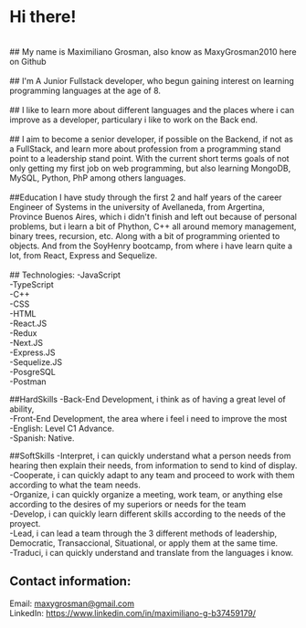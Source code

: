 # Hi there!                                        
<br>
## My name is Maximiliano Grosman, also know as MaxyGrosman2010 here on Github<br>
<br>
## I'm 
A Junior Fullstack developer, who begun gaining interest on learning programming languages at the age of 8.<br>
<br>
## I like to 
learn more about different languages and the places where i can improve as a developer, particulary i like to work on the Back end.<br>
<br>
## I aim to 
become a senior developer, if possible on the Backend, if not as a FullStack, and learn more about profession from a programming stand point to a leadership stand point. With the current short terms goals of not only getting my first job on web programming, but also learning MongoDB, MySQL, Python, PhP among others languages.<br>
<br>
##Education
I have study through the first 2 and half years of the career Engineer of Systems in the university of Avellaneda, from Argertina, Province Buenos Aires, which i didn't finish and left out because of personal problems, but i learn a bit of Phython, C++ all around memory management, binary trees, recursion, etc. Along with a bit of programming oriented to objects. And from the SoyHenry bootcamp, from where i have learn quite a lot, from React, Express and Sequelize.<br>
<br>
## Technologies:
-JavaScript<br>
-TypeScript<br>
-C++<br>
-CSS<br>
-HTML<br>
-React.JS<br>
-Redux<br>
-Next.JS<br>
-Express.JS<br>
-Sequelize.JS<br>
-PosgreSQL<br>
-Postman<br>

##HardSkills
-Back-End Development, i think as of having a great level of ability, <br>
-Front-End Development, the area where i feel i need to improve the most <br>
-English: Level C1 Advance.<br>
-Spanish: Native.<bd>

##SoftSkills
-Interpret, i can quickly understand what a person needs from hearing then explain their needs, from information to send to kind of display.<br>
-Cooperate, i can quickly adapt to any team and proceed to work with them according to what the team needs.<br>
-Organize, i can quickly organize a meeting, work team, or anything else according to the desires of my superiors or needs for the team<br>
-Develop, i can quickly learn different skills according to the needs of the proyect.<br>
-Lead, i can lead a team through the 3 different methods of leadership, Democratic, Transaccional, Situational, or apply them at the same time.<br>
-Traduci, i can quickly understand and translate from the languages i know.<br>

## Contact information: 
Email: maxygrosman@gmail.com<br>
LinkedIn: https://www.linkedin.com/in/maximiliano-g-b37459179/<br>
